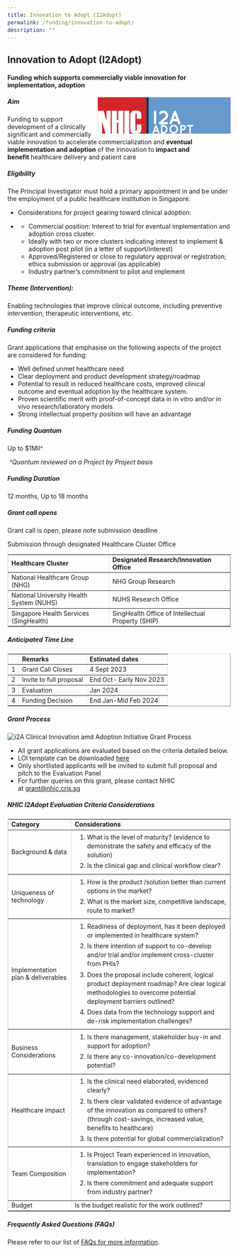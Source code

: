 ```yaml
---
title: Innovation to Adopt (I2Adopt)
permalink: /funding/innovation-to-adopt/
description: ""
---
```

Innovation to Adopt (I2Adopt)
-----------------------------

#### Funding which supports commercially viable innovation for implementation, adoption

<img src="/images/Funding/logos_i2adopt.jpg" style="width:300px" align="right">

##### Aim

Funding to support development of a clinically significant and commercially viable innovation to accelerate commercialization and&nbsp;**eventual implementation and adoption**&nbsp;of the innovation to&nbsp;**impact and benefit**&nbsp;healthcare delivery and patient care

##### Eligibility

The Principal Investigator must hold a primary appointment in and be under the employment of a public healthcare institution in Singapore.

*   Considerations for project gearing toward clinical adoption:

*   *   Commercial position: Interest to trial for eventual implementation and adoption cross cluster.
    *   Ideally with two or more clusters indicating interest to implement &amp; adoption post pilot (in a letter of support/interest)
    *   Approved/Registered or close to regulatory approval or registration; ethics submission or approval (as applicable)
    *   Industry partner’s commitment to pilot and implement

##### Theme (Intervention):

Enabling technologies that improve clinical outcome, including preventive intervention, therapeutic interventions, etc.

##### Funding criteria

Grant applications that emphasise on the following aspects of the project are considered for funding:

*   Well defined unmet healthcare need
*   Clear deployment and product development strategy/roadmap
*   Potential to result in reduced healthcare costs, improved clinical outcome and eventual adoption by the healthcare system.
*   Proven scientific merit with proof-of-concept data in in vitro and/or in vivo research/laboratory models
*   Strong intellectual property position will have an advantage

##### Funding Quantum

Up to $1Mil^

&nbsp;_^Quantum reviewed on a Project by Project basis_

##### Funding Duration

12 months, Up to 18 months

##### Grant call opens

Grant call is open, please note submission deadline

Submission through designated Healthcare Cluster Office

<table style="max-width: 100%; background-color: transparent; border-collapse: collapse; border-spacing: 0px; padding: 0px; margin: 10px 0px; width: 855.125px; border-width: 1px; border-color: rgb(222, 222, 222);" cellpadding="10" border="1"><tbody><tr><td><strong style="font-weight: bold;">Healthcare Cluster</strong></td><td><strong style="font-weight: bold;">Designated Research/Innovation Office<br></strong></td></tr><tr><td>National Healthcare Group (NHG)</td><td>NHG Group Research</td></tr><tr><td>National University Health System (NUHS)</td><td>NUHS Research Office</td></tr><tr><td>Singapore Health Services (SingHealth)</td><td>SingHealth Office of Intellectual Property (SHIP)</td></tr></tbody></table>

##### Anticipated Time Line

<table style="max-width: 100%; background-color: transparent; border-collapse: collapse; border-spacing: 0px; padding: 0px; margin: 10px 0px; width: 855.125px; border-width: 1px; border-color: rgb(222, 222, 222);" cellpadding="10" border="1"><tbody><tr><td>&nbsp;</td><td><strong style="font-weight: bold;">Remarks<br></strong></td><td><strong style="font-weight: bold;">Estimated dates<br></strong></td></tr><tr><td>1</td><td>Grant Call Closes</td><td>4 Sept 2023</td></tr><tr><td>2</td><td>Invite to full proposal</td><td>End Oct- Early Nov 2023</td></tr><tr><td>3</td><td>Evaluation</td><td>Jan 2024</td></tr><tr><td>4</td><td>Funding Decision</td><td>End Jan-Mid Feb 2024</td></tr></tbody></table>

##### Grant Process

![i2A Clinical Innovation amd Adoption Initiative Grant Process](https://nhic.sg/web/images/NHIC/i2A_ClinicalInnovation.png)

*   All grant applications are evaluated based on the criteria detailed below.
*   LOI template can be downloaded&nbsp;[here](https://nhic.sg/web/index.php/downloads)
*   Only shortlisted applicants will be invited to submit full proposal and pitch to the Evaluation Panel
*   For further queries on this grant, please contact NHIC at&nbsp;[grant@nhic.cris.sg](mailto:grant@nhic.cris.sg)

##### NHIC I2Adopt Evaluation Criteria Considerations

<table style="max-width: 100%; background-color: transparent; border-collapse: collapse; border-spacing: 0px; padding: 0px; margin: 10px 0px; width: 855.125px; border-width: 1px; border-color: rgb(222, 222, 222);" cellpadding="10" border="1"><tbody><tr><td><strong style="font-weight: bold;">Category</strong></td><td><strong style="font-weight: bold;">Considerations</strong></td></tr><tr><td>Background &amp; data</td><td><ol style="padding: 0px; margin: 5px 0px;"><li style="line-height: 20px; padding: 0px; margin: 0.3em 0px 0.3em 2em;">What is the level of maturity? (evidence to demonstrate the safety and efficacy of the solution)</li><li style="line-height: 20px; padding: 0px; margin: 0.3em 0px 0.3em 2em;">Is the clinical gap and clinical workflow clear?</li></ol></td></tr><tr><td>Uniqueness of technology</td><td><ol style="padding: 0px; margin: 5px 0px;"><li style="line-height: 20px; padding: 0px; margin: 0.3em 0px 0.3em 2em;">How is the product /solution better than current options in the market?</li><li style="line-height: 20px; padding: 0px; margin: 0.3em 0px 0.3em 2em;">What is the market size, competitive landscape, route to market?</li></ol></td></tr><tr><td>Implementation plan &amp; deliverables</td><td><ol style="padding: 0px; margin: 5px 0px;"><li style="line-height: 20px; padding: 0px; margin: 0.3em 0px 0.3em 2em;">Readiness of deployment, has it been deployed or implemented in healthcare system?</li><li style="line-height: 20px; padding: 0px; margin: 0.3em 0px 0.3em 2em;">Is there intention of support to co-develop and/or trial and/or implement cross-cluster from PHIs?</li><li style="line-height: 20px; padding: 0px; margin: 0.3em 0px 0.3em 2em;">Does the proposal include coherent, logical product deployment roadmap? Are clear logical methodologies to overcome potential deployment barriers outlined?</li><li style="line-height: 20px; padding: 0px; margin: 0.3em 0px 0.3em 2em;">Does data from the technology support and de-risk implementation challenges?</li></ol></td></tr><tr><td>Business Considerations</td><td><ol style="padding: 0px; margin: 5px 0px;"><li style="line-height: 20px; padding: 0px; margin: 0.3em 0px 0.3em 2em;">Is there management, stakeholder buy-in and support for adoption?</li><li style="line-height: 20px; padding: 0px; margin: 0.3em 0px 0.3em 2em;">Is there any co-innovation/co-development potential?</li></ol></td></tr><tr><td>Healthcare impact</td><td><ol style="padding: 0px; margin: 5px 0px;"><li style="line-height: 20px; padding: 0px; margin: 0.3em 0px 0.3em 2em;">Is the clinical need elaborated, evidenced clearly?</li><li style="line-height: 20px; padding: 0px; margin: 0.3em 0px 0.3em 2em;">Is there clear validated evidence of advantage of the innovation as compared to others? (through cost-savings, increased value, benefits to healthcare)</li><li style="line-height: 20px; padding: 0px; margin: 0.3em 0px 0.3em 2em;">Is there potential for global commercialization?</li></ol></td></tr><tr><td>Team Composition</td><td><ol style="padding: 0px; margin: 5px 0px;"><li style="line-height: 20px; padding: 0px; margin: 0.3em 0px 0.3em 2em;">Is Project Team experienced in innovation, translation to engage stakeholders for implementation?</li><li style="line-height: 20px; padding: 0px; margin: 0.3em 0px 0.3em 2em;">Is there commitment and adequate support from industry partner?</li></ol></td></tr><tr><td>Budget</td><td>Is the budget realistic for the work outlined?</td></tr></tbody></table>

##### Frequently Asked Questions (FAQs)

Please refer to our list of&nbsp;[FAQs for more information](https://nhic.sg/web/index.php/faqs#grant).